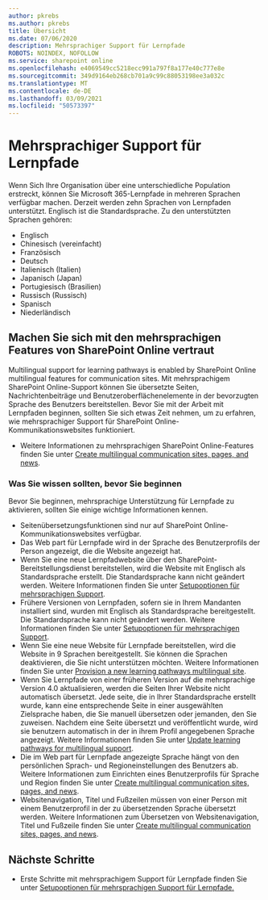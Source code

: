 ```yaml
---
author: pkrebs
ms.author: pkrebs
title: Übersicht
ms.date: 07/06/2020
description: Mehrsprachiger Support für Lernpfade
ROBOTS: NOINDEX, NOFOLLOW
ms.service: sharepoint online
ms.openlocfilehash: e4069549cc5218ecc991a797f8a177e40c777e8e
ms.sourcegitcommit: 349d9164eb268cb701a9c99c88053198ee3a032c
ms.translationtype: MT
ms.contentlocale: de-DE
ms.lasthandoff: 03/09/2021
ms.locfileid: "50573397"
---
```

# <a name="multilingual-support-for-learning-pathways"></a>Mehrsprachiger Support für Lernpfade

Wenn Sich Ihre Organisation über eine unterschiedliche Population erstreckt, können Sie Microsoft 365-Lernpfade in mehreren Sprachen verfügbar machen. Derzeit werden zehn Sprachen von Lernpfaden unterstützt. Englisch ist die Standardsprache. Zu den unterstützten Sprachen gehören:   

- Englisch    
- Chinesisch (vereinfacht)
- Französisch
- Deutsch
- Italienisch (Italien)
- Japanisch (Japan)
- Portugiesisch (Brasilien)
- Russisch (Russisch)
- Spanisch
- Niederländisch

## <a name="get-familiar-with-the-sharepoint-online-multilingual-features"></a>Machen Sie sich mit den mehrsprachigen Features von SharePoint Online vertraut
Multilingual support for learning pathways is enabled by SharePoint Online multilingual features for communication sites.
Mit mehrsprachigem SharePoint Online-Support können Sie übersetzte Seiten, Nachrichtenbeiträge und Benutzeroberflächenelemente in der bevorzugten Sprache des Benutzers bereitstellen. Bevor Sie mit der Arbeit mit Lernpfaden beginnen, sollten Sie sich etwas Zeit nehmen, um zu erfahren, wie mehrsprachiger Support für SharePoint Online-Kommunikationswebsites funktioniert. 
- Weitere Informationen zu mehrsprachigen SharePoint Online-Features finden Sie unter [Create multilingual communication sites, pages, and news](https://support.office.com/article/2bb7d610-5453-41c6-a0e8-6f40b3ed750c). 

### <a name="what-you-should-know-before-getting-started"></a>Was Sie wissen sollten, bevor Sie beginnen 
Bevor Sie beginnen, mehrsprachige Unterstützung für Lernpfade zu aktivieren, sollten Sie einige wichtige Informationen kennen. 

- Seitenübersetzungsfunktionen sind nur auf SharePoint Online-Kommunikationswebsites verfügbar.
- Das Web part für Lernpfade wird in der Sprache des Benutzerprofils der Person angezeigt, die die Website angezeigt hat.   
- Wenn Sie eine neue Lernpfadwebsite über den SharePoint-Bereitstellungsdienst bereitstellen, wird die Website mit Englisch als Standardsprache erstellt. Die Standardsprache kann nicht geändert werden. Weitere Informationen finden Sie unter [Setupoptionen für mehrsprachigen Support](https://docs.microsoft.com/office365/customlearning/custom_setupoptions_ml).
- Frühere Versionen von Lernpfaden, sofern sie in Ihrem Mandanten installiert sind, wurden mit Englisch als Standardsprache bereitgestellt. Die Standardsprache kann nicht geändert werden. Weitere Informationen finden Sie unter [Setupoptionen für mehrsprachigen Support](https://docs.microsoft.com/office365/customlearning/custom_setupoptions_ml).
- Wenn Sie eine neue Website für Lernpfade bereitstellen, wird die Website in 9 Sprachen bereitgestellt. Sie können die Sprachen deaktivieren, die Sie nicht unterstützen möchten. Weitere Informationen finden Sie unter [Provision a new learning pathways multilingual site](https://docs.microsoft.com/office365/customlearning/custom_provision_ml).  
- Wenn Sie Lernpfade von einer früheren Version auf die mehrsprachige Version 4.0 aktualisieren, werden die Seiten Ihrer Website nicht automatisch übersetzt. Jede seite, die in Ihrer Standardsprache erstellt wurde, kann eine entsprechende Seite in einer ausgewählten Zielsprache haben, die Sie manuell übersetzen oder jemanden, den Sie zuweisen. Nachdem eine Seite übersetzt und veröffentlicht wurde, wird sie benutzern automatisch in der in ihrem Profil angegebenen Sprache angezeigt. Weitere Informationen finden Sie unter [Update learning pathways for multilingual support](https://docs.microsoft.com/office365/customlearning/custom_update_ml). 
- Die im Web part für Lernpfade angezeigte Sprache hängt von den persönlichen Sprach- und Regioneinstellungen des Benutzers ab. Weitere Informationen zum Einrichten eines Benutzerprofils für Sprache und Region finden Sie unter [Create multilingual communication sites, pages, and news](https://support.office.com/article/2bb7d610-5453-41c6-a0e8-6f40b3ed750c). 
- Websitenavigation, Titel und Fußzeilen müssen von einer Person mit einem Benutzerprofil in der zu übersetzenden Sprache übersetzt werden. Weitere Informationen zum Übersetzen von Websitenavigation, Titel und Fußzeile finden Sie unter [Create multilingual communication sites, pages, and news](https://support.office.com/article/2bb7d610-5453-41c6-a0e8-6f40b3ed750c).

## <a name="next-steps"></a>Nächste Schritte
- Erste Schritte mit mehrsprachigem Support für Lernpfade finden Sie unter [Setupoptionen für mehrsprachigen Support für Lernpfade.](https://docs.microsoft.com/office365/customlearning/custom_setupoptions_ml)